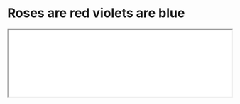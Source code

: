 # Roses are red violets are blue

<iframe width="100%" height"500" src="./media/globeMeteors.html"></iframe>
